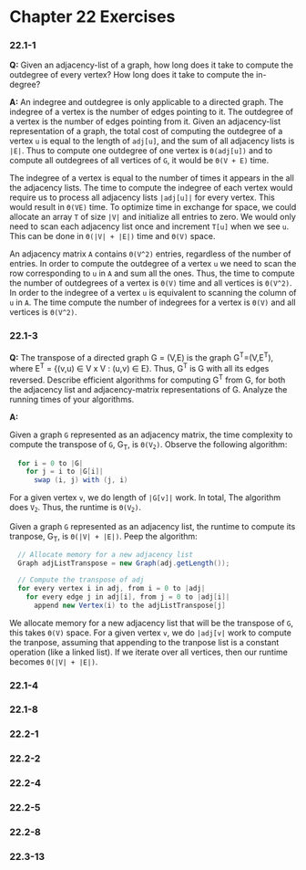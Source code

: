 # Chapter 22 Exercises

### 22.1-1

**Q:** Given an adjacency-list of a graph, how long does it take to compute the outdegree of every vertex? How long does it take to compute the in-degree?

**A:** An indegree and outdegree is only applicable to a directed graph. The indegree of a vertex is the number of edges pointing to it. The outdegree of a vertex is the number of edges pointing from it. Given an adjacency-list representation of a graph, the total cost of computing the outdegree of a vertex `u` is equal to the length of `adj[u]`, and the sum of all adjacency lists is `|E|`. Thus to compute one outdegree of one vertex is `Θ(adj[u])` and to compute all outdegrees of all vertices of `G`, it would be `Θ(V + E)` time.

The indegree of a vertex is equal to the number of times it appears in the all the adjacency lists. The time to compute the indegree of each vertex would require us to process all adjacency lists `|adj[u]|` for every vertex. This would result in `Θ(VE)` time. To optimize time in exchange for space, we could allocate an array `T` of size `|V|` and initialize all entries to zero. We would only need to scan each adjacency list once and increment `T[u]` when we see `u`. This can be done in `Θ(|V| + |E|)` time and `Θ(V)` space.

An adjacency matrix `A` contains `Θ(V^2)` entries, regardless of the number of entries. In order to compute the outdegree of a vertex `u` we need to scan the row corresponding to `u` in `A` and sum all the ones. Thus, the time to compute the number of outdegrees of a vertex is `Θ(V)` time and all vertices is `Θ(V^2)`. In order to the indegree of a vertex `u` is equivalent to scanning the column of `u` in `A`. The time compute the number of indegrees for a vertex is `Θ(V)` and all vertices is `Θ(V^2)`.

### 22.1-3

**Q:** The transpose of a directed graph G = (V,E) is the graph G<sup>T</sup>=(V,E<sup>T</sup>), where E<sup>T</sup> = {(v,u) ∈ V x V : (u,v) ∈ E}. Thus, G<sup>T</sup> is G with all its edges reversed. Describe efficient algorithms for computing G<sup>T</sup> from G, for both the adjacency list and adjacency-matrix representations of G. Analyze the running times of your algorithms.

**A:**

Given a graph `G` represented as an adjacency matrix, the time complexity to compute the transpose of `G`, G<sub>T</sub>, is <code>Θ(V<sub>2</sub>)</code>. Observe the following algorithm:

```java
  for i = 0 to |G|
    for j = i to |G[i]|
      swap (i, j) with (j, i)
```

For a given vertex `v`, we do length of `|G[v]|` work. In total, The algorithm does <code>V<sub>2</sub></code>. Thus, the runtime is <code>Θ(V<sub>2</sub>)</code>.

Given a graph `G` represented as an adjacency list, the runtime to compute its tranpose, G<sub>T</sub>, is `Θ(|V| + |E|)`.
Peep the algorithm:

```java
  // Allocate memory for a new adjacency list
  Graph adjListTranspose = new Graph(adj.getLength());

  // Compute the transpose of adj
  for every vertex i in adj, from i = 0 to |adj|
    for every edge j in adj[i], from j = 0 to |adj[i]|
      append new Vertex(i) to the adjListTranspose[j]
```

We allocate memory for a new adjacency list that will be the transpose of `G`, this takes `Θ(V)` space. For a given vertex `v`, we do `|adj[v|` work to compute the tranpose, assuming that appending to the tranpose list is a constant operation (like a linked list). If we iterate over all vertices, then our runtime becomes `Θ(|V| + |E|)`.

### 22.1-4

### 22.1-8

### 22.2-1

### 22.2-2

### 22.2-4

### 22.2-5

### 22.2-8

### 22.3-13
